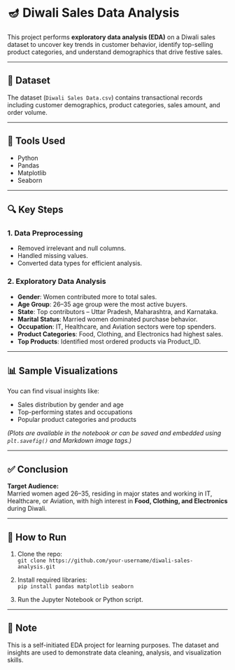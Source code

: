 # 🪔 Diwali Sales Data Analysis

This project performs **exploratory data analysis (EDA)** on a Diwali sales dataset to uncover key trends in customer behavior, identify top-selling product categories, and understand demographics that drive festive sales.

---

## 📁 Dataset

The dataset (`Diwali Sales Data.csv`) contains transactional records including customer demographics, product categories, sales amount, and order volume.

---

## 🔧 Tools Used

- Python  
- Pandas  
- Matplotlib  
- Seaborn

---

## 🔍 Key Steps

### 1. **Data Preprocessing**
- Removed irrelevant and null columns.
- Handled missing values.
- Converted data types for efficient analysis.

### 2. **Exploratory Data Analysis**
- **Gender**: Women contributed more to total sales.
- **Age Group**: 26–35 age group were the most active buyers.
- **State**: Top contributors – Uttar Pradesh, Maharashtra, and Karnataka.
- **Marital Status**: Married women dominated purchase behavior.
- **Occupation**: IT, Healthcare, and Aviation sectors were top spenders.
- **Product Categories**: Food, Clothing, and Electronics had highest sales.
- **Top Products**: Identified most ordered products via Product_ID.

---

## 📊 Sample Visualizations

You can find visual insights like:

- Sales distribution by gender and age  
- Top-performing states and occupations  
- Popular product categories and products  

_(Plots are available in the notebook or can be saved and embedded using `plt.savefig()` and Markdown image tags.)_

---

## ✅ Conclusion

**Target Audience:**  
Married women aged 26–35, residing in major states and working in IT, Healthcare, or Aviation, with high interest in **Food, Clothing, and Electronics** during Diwali.

---

## 🚀 How to Run

1. Clone the repo:  
   `git clone https://github.com/your-username/diwali-sales-analysis.git`

2. Install required libraries:  
   `pip install pandas matplotlib seaborn`

3. Run the Jupyter Notebook or Python script.

---

## 📌 Note

This is a self-initiated EDA project for learning purposes. The dataset and insights are used to demonstrate data cleaning, analysis, and visualization skills.
